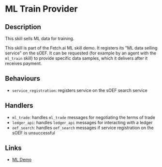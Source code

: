 # ML Train Provider

## Description

This skill sells ML data for training.

This skill is part of the Fetch.ai ML skill demo. It registers its "ML data selling service" on the sOEF. It can be requested (for example by an agent with the `ml_train` skill) to provide specific data samples, which it delivers after it receives payment.

## Behaviours

- `service_registration`: registers service on the sOEF search service

## Handlers

- `ml_trade`: handles `ml_trade` messages for negotiating the terms of trade
- `ledger_api`: handles `ledger_api` messages for interacting with a ledger
- `oef_search`: handles `oef_search` messages if service registration on the sOEF is unsuccessful

## Links

- <a href="https://docs.fetch.ai/aea/ml-skills/" target="_blank">ML Demo</a>
